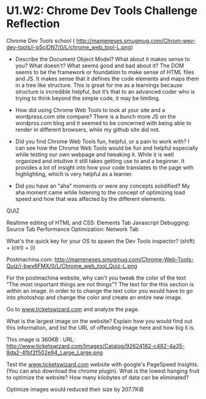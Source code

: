 # U1.W2: Chrome Dev Tools Challenge Reflection

Chrome Dev Tools school ( http://mameneses.smugmug.com/Chrom-wev-dev-tools/i-p5cjDN7/0/L/chrome_web_tool-L.png)

* Describe the Document Object Model? What about it makes sense to you? What doesn't? What seems good and bad about it?
The DOM seems to be the framework or foundation to make sense of HTML files and JS. It makes sense that it defines the code elements and maps them in a tree like structure. This is great for me as a learnings because structure is incredible helpful, but it’s that to an advanced coder who is trying to think beyond the simple code, it may be limiting. 

* How did using Chrome Web Tools to look at your site and a wordpress.com site compare?
There is a bunch more JS on the wordprss.com blog and it seemed to be concerned with being able to render in different browsers, while my github site did not.

* Did you find Chrome Web Tools fun, helpful, or a pain to work with?
I can see how the Chrome Web Tools would be fun and helpful especially while testing our own webpage and tweaking it. While it is well organized and intuitive it still takes getting use to and a beginner. It provides a lot of insight into how your code translates to the page with highlighting, which is very helpful as a learner. 

* Did you have an "aha" moments or were any concepts solidified?
My aha moment came while listening to the concept of optimizing load speed and how that was affected by the different elements.

QUIZ

Realtime editing of HTML and CSS: Elements Tab
Javascript Debugging: Source Tab
Performance Optimization: Network Tab

What's the quick key for your OS to spawn the Dev Tools inspector? (shift) + (ctrl) + (i)

Postmachina.com: http://mameneses.smugmug.com/Chrome-Web-Tools-Quiz/i-bwv6FMX/0/L/Chrome_web_tool_Quiz-L.png

For the postmachina website, why can't you tweak the color of the text "The most important things are not things"? The text for the this section is within an image. In order to to change the text color you would have to go into photoshop and change the color and create an entire new image. 

Go to www.ticketswizard.com and analyze the page.

What is the largest image on the website?
Explain how you would find out this information, and list the URL of offending image here and how big it is.

This image is 360KB : URL: http://www.ticketswizard.com/Images/Catalog/92624182-c482-4a35-8da2-4fbf2f502e94_Large_Large.png


Test the www.ticketswizard.com website with google's PageSpeed Insights. (You can also download the chrome plugin). What is the lowest hanging fruit to optimize the website? How many kilobytes of data can be eliminated?

Optimize images  would reduced their size by 207.7KiB

